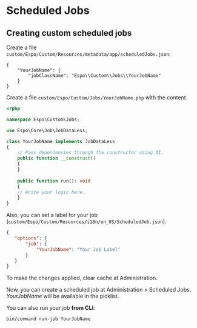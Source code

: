 # Scheduled Jobs

## Creating custom scheduled jobs

Create a file `custom/Espo/Custom/Resources/metadata/app/scheduledJobs.json`:

```
{
    "YourJobName": {
    	"jobClassName": "Espo\\Custom\\Jobs\\YourJobName"
    }
}
```

Create a file `custom/Espo/Custom/Jobs/YourJobName.php` with the content.

```php
<?php

namespace Espo\Custom\Jobs;

use Espo\Core\Job\JobDataLess;

class YourJobName implements JobDataLess
{
    // Pass dependencies through the constructor using DI.
    public function __construct()
    {
    }
    
    public function run(): void 
    {	 
	// Write your logic here.
    }	 
}
```

Also, you can set a label for your job (`custom/Espo/Custom/Resources/i18n/en_US/ScheduledJob.json`).

```json
{
   "options": { 
       "job": { 
           "YourJobName": "Your Job Label"
       }
   }
}
```

To make the changes applied, clear cache at Administration.

Now, you can create a scheduled job at Administration > Scheduled Jobs. *YourJobName* will be available in the picklist.

You can also run your job **from CLI**:

```
bin/command run-job YourJobName
```
